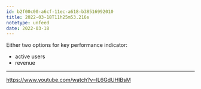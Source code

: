 ```yaml
---
id: b2f00c00-a6cf-11ec-a618-b38516992010
title: 2022-03-18T11h25m53.216s
notetype: unfeed
date: 2022-03-18
---
```

Either two options for key performance indicator: 
- active users
- revenue

---

https://www.youtube.com/watch?v=lL6GdUHIBsM